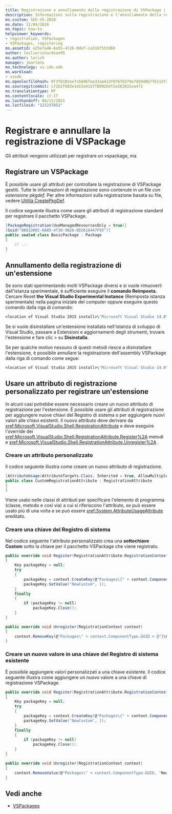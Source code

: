 ```yaml
---
title: Registrazione e annullamento della registrazione di VSPackage | Microsoft Docs
description: Informazioni sulla registrazione e l'annullamento della registrazione dei pacchetti VSPackage, inclusi gli attributi in uso e il file con estensione pkgdef.
ms.custom: SEO-VS-2020
ms.date: 11/04/2016
ms.topic: how-to
helpviewer_keywords:
- registration, VSPackages
- VSPackages, registering
ms.assetid: e25e7a46-6a55-4726-8def-ca316f553d6b
author: leslierichardson95
ms.author: lerich
manager: jmartens
ms.technology: vs-ide-sdk
ms.workload:
- vssdk
ms.openlocfilehash: 0f3f0182ee7cb696fea33aa41df076f6579e7db948b7f6113fc46d419f53989f
ms.sourcegitcommit: c72b2f603e1eb3a4157f00926df2e263831ea472
ms.translationtype: MT
ms.contentlocale: it-IT
ms.lasthandoff: 08/12/2021
ms.locfileid: "121237852"
---
```

# <a name="register-and-unregister-vspackages"></a>Registrare e annullare la registrazione di VSPackage
Gli attributi vengono utilizzati per registrare un vspackage, ma

## <a name="register-a-vspackage"></a>Registrare un VSPackage
 È possibile usare gli attributi per controllare la registrazione di VSPackage gestiti. Tutte le informazioni di registrazione sono contenute in un file *con estensione pkgdef.* Per altre informazioni sulla registrazione basata su file, vedere [Utilità CreatePkgDef](../extensibility/internals/createpkgdef-utility.md).

 Il codice seguente illustra come usare gli attributi di registrazione standard per registrare il pacchetto VSPackage.

```csharp
[PackageRegistration(UseManagedResourcesOnly = true)]
[Guid("0B81D86C-0A85-4f30-9B26-DD2616447F95")]
public sealed class BasicPackage : Package
{
    // ...
}
```

## <a name="unregister-an-extension"></a>Annullamento della registrazione di un'estensione
 Se sono stati sperimentando molti VSPackage diversi e si vuole rimuoverli dall'istanza sperimentale, è sufficiente eseguire il **comando Reimposta.** Cercare Reset **the Visual Studio Experimental Instance** (Reimposta istanza sperimentale) nella pagina iniziale del computer oppure eseguire questo comando dalla riga di comando:

```cmd
<location of Visual Studio 2015 install>\"Microsoft Visual Studio 14.0\VSSDK\VisualStudioIntegration\Tools\Bin\CreateExpInstance.exe" /Reset /VSInstance=14.0 /RootSuffix=Exp
```

 Se si vuole disinstallare un'estensione installata nell'istanza di sviluppo di Visual Studio, passare a Estensioni e aggiornamenti degli strumenti, trovare l'estensione e fare clic  >  su **Disinstalla**.

 Se per qualche motivo nessuno di questi metodi riesce a disinstallare l'estensione, è possibile annullare la registrazione dell'assembly VSPackage dalla riga di comando come segue:

```cmd
<location of Visual Studio 2015 install>\"Microsoft Visual Studio 14.0\VSSDK\VisualStudioIntegration\Tools\Bin\regpkg" /unregister <pathToVSPackage assembly>
```

<a name="using-a-custom-registration-attribute-to-register-an-extension"></a>

## <a name="use-a-custom-registration-attribute-to-register-an-extension"></a>Usare un attributo di registrazione personalizzato per registrare un'estensione

In alcuni casi potrebbe essere necessario creare un nuovo attributo di registrazione per l'estensione. È possibile usare gli attributi di registrazione per aggiungere nuove chiavi del Registro di sistema o per aggiungere nuovi valori alle chiavi esistenti. Il nuovo attributo deve derivare da <xref:Microsoft.VisualStudio.Shell.RegistrationAttribute> e deve eseguire l'override dei <xref:Microsoft.VisualStudio.Shell.RegistrationAttribute.Register%2A> metodi e <xref:Microsoft.VisualStudio.Shell.RegistrationAttribute.Unregister%2A> .

### <a name="create-a-custom-attribute"></a>Creare un attributo personalizzato

Il codice seguente illustra come creare un nuovo attributo di registrazione.

```csharp
[AttributeUsage(AttributeTargets.Class, Inherited = true, AllowMultiple = false)]
public class CustomRegistrationAttribute : RegistrationAttribute
{
}
```

 Viene usato nelle classi di attributi per specificare l'elemento di programma (classe, metodo e così via) a cui si riferiscono l'attributo, se può essere usato più di una volta e se può essere <xref:System.AttributeUsageAttribute> ereditato.

### <a name="create-a-registry-key"></a>Creare una chiave del Registro di sistema

Nel codice seguente l'attributo personalizzato crea una **sottochiave Custom** sotto la chiave per il pacchetto VSPackage che viene registrato.

```csharp
public override void Register(RegistrationAttribute.RegistrationContext context)
{
    Key packageKey = null;
    try
    {
        packageKey = context.CreateKey(@"Packages\{" + context.ComponentType.GUID + @"}\Custom");
        packageKey.SetValue("NewCustom", 1);
    }
    finally
    {
        if (packageKey != null)
            packageKey.Close();
    }
}

public override void Unregister(RegistrationContext context)
{
    context.RemoveKey(@"Packages\" + context.ComponentType.GUID + @"}\Custom");
}
```

### <a name="create-a-new-value-under-an-existing-registry-key"></a>Creare un nuovo valore in una chiave del Registro di sistema esistente

È possibile aggiungere valori personalizzati a una chiave esistente. Il codice seguente illustra come aggiungere un nuovo valore a una chiave di registrazione VSPackage.

```csharp
public override void Register(RegistrationAttribute.RegistrationContext context)
{
    Key packageKey = null;
    try
    {
        packageKey = context.CreateKey(@"Packages\{" + context.ComponentType.GUID + "}");
        packageKey.SetValue("NewCustom", 1);
    }
    finally
    {
        if (packageKey != null)
            packageKey.Close();
    }
}

public override void Unregister(RegistrationContext context)
{
    context.RemoveValue(@"Packages\" + context.ComponentType.GUID, "NewCustom");
}
```

## <a name="see-also"></a>Vedi anche
- [VSPackages](../extensibility/internals/vspackages.md)
